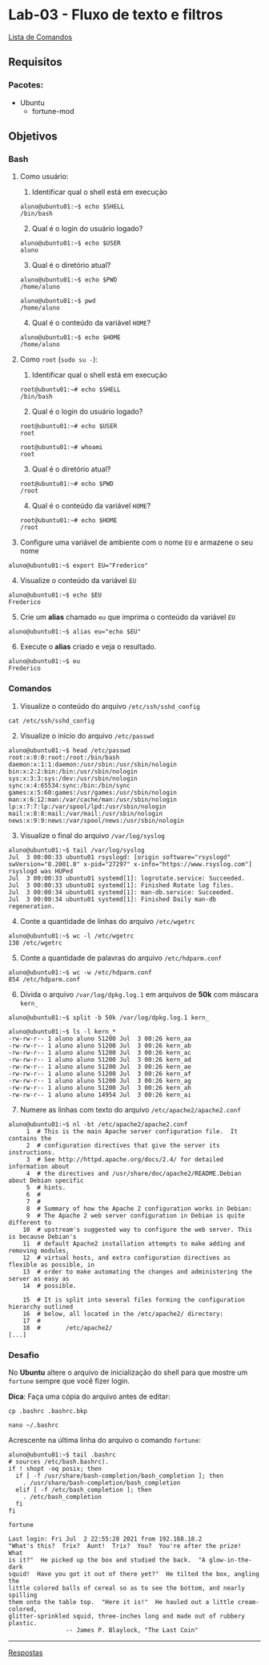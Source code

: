 # Lab-03 - Fluxo de texto e filtros

[Lista de Comandos](../comandos.md)

## Requisitos

### Pacotes:

- Ubuntu
    - fortune-mod

## Objetivos

### Bash

1. Como usuário:
    1. Identificar qual o shell está em execução

    ```
    aluno@ubuntu01:~$ echo $SHELL
    /bin/bash
    ```

    2. Qual é o login do usuário logado?

    ```
    aluno@ubuntu01:~$ echo $USER
    aluno
    ```

    3. Qual é o diretório atual?

    ```
    aluno@ubuntu01:~$ echo $PWD
    /home/aluno

    aluno@ubuntu01:~$ pwd
    /home/aluno
    ```

    4. Qual é o conteúdo da variável `HOME`?

    ```
    aluno@ubuntu01:~$ echo $HOME
    /home/aluno
    ```

2. Como `root` (`sudo su -`):
    1. Identificar qual o shell está em execução

    ```
    root@ubuntu01:~# echo $SHELL
    /bin/bash
    ```

    2. Qual é o login do usuário logado?

    ```
    root@ubuntu01:~# echo $USER
    root

    root@ubuntu01:~# whoami
    root
    ```

    3. Qual é o diretório atual?

    ```
    root@ubuntu01:~# echo $PWD
    /root
    ```

    4. Qual é o conteúdo da variável `HOME`?

    ```
    root@ubuntu01:~# echo $HOME
    /root
    ```

3. Configure uma variável de ambiente com o nome `EU` e armazene o seu nome

```
aluno@ubuntu01:~$ export EU="Frederico"
```

4. Visualize o conteúdo da variável `EU`

```
aluno@ubuntu01:~$ echo $EU
Frederico

```

5. Crie um __alias__ chamado `eu` que imprima o conteúdo da variável `EU`

```
aluno@ubuntu01:~$ alias eu="echo $EU"
```

6. Execute o __alias__ criado e veja o resultado.

```
aluno@ubuntu01:~$ eu
Frederico
```

### Comandos

1. Visualize o conteúdo do arquivo `/etc/ssh/sshd_config`

```
cat /etc/ssh/sshd_config
```

2. Visualize o início do arquivo `/etc/passwd`

```
aluno@ubuntu01:~$ head /etc/passwd
root:x:0:0:root:/root:/bin/bash
daemon:x:1:1:daemon:/usr/sbin:/usr/sbin/nologin
bin:x:2:2:bin:/bin:/usr/sbin/nologin
sys:x:3:3:sys:/dev:/usr/sbin/nologin
sync:x:4:65534:sync:/bin:/bin/sync
games:x:5:60:games:/usr/games:/usr/sbin/nologin
man:x:6:12:man:/var/cache/man:/usr/sbin/nologin
lp:x:7:7:lp:/var/spool/lpd:/usr/sbin/nologin
mail:x:8:8:mail:/var/mail:/usr/sbin/nologin
news:x:9:9:news:/var/spool/news:/usr/sbin/nologin
```

3. Visualize o final do arquivo `/var/log/syslog`

```
aluno@ubuntu01:~$ tail /var/log/syslog
Jul  3 00:00:33 ubuntu01 rsyslogd: [origin software="rsyslogd" swVersion="8.2001.0" x-pid="27297" x-info="https://www.rsyslog.com"] rsyslogd was HUPed
Jul  3 00:00:33 ubuntu01 systemd[1]: logrotate.service: Succeeded.
Jul  3 00:00:33 ubuntu01 systemd[1]: Finished Rotate log files.
Jul  3 00:00:34 ubuntu01 systemd[1]: man-db.service: Succeeded.
Jul  3 00:00:34 ubuntu01 systemd[1]: Finished Daily man-db regeneration.

```

4. Conte a quantidade de linhas do arquivo `/etc/wgetrc`

```
aluno@ubuntu01:~$ wc -l /etc/wgetrc
138 /etc/wgetrc
```

5. Conte a quantidade de palavras do arquivo `/etc/hdparm.conf`

```
aluno@ubuntu01:~$ wc -w /etc/hdparm.conf
854 /etc/hdparm.conf
```

6. Divida o arquivo `/var/log/dpkg.log.1` em arquivos de **50k** com máscara `kern_`

```
aluno@ubuntu01:~$ split -b 50k /var/log/dpkg.log.1 kern_

aluno@ubuntu01:~$ ls -l kern_*
-rw-rw-r-- 1 aluno aluno 51200 Jul  3 00:26 kern_aa
-rw-rw-r-- 1 aluno aluno 51200 Jul  3 00:26 kern_ab
-rw-rw-r-- 1 aluno aluno 51200 Jul  3 00:26 kern_ac
-rw-rw-r-- 1 aluno aluno 51200 Jul  3 00:26 kern_ad
-rw-rw-r-- 1 aluno aluno 51200 Jul  3 00:26 kern_ae
-rw-rw-r-- 1 aluno aluno 51200 Jul  3 00:26 kern_af
-rw-rw-r-- 1 aluno aluno 51200 Jul  3 00:26 kern_ag
-rw-rw-r-- 1 aluno aluno 51200 Jul  3 00:26 kern_ah
-rw-rw-r-- 1 aluno aluno 14954 Jul  3 00:26 kern_ai

```

7. Numere as linhas com texto do arquivo `/etc/apache2/apache2.conf`

```
aluno@ubuntu01:~$ nl -bt /etc/apache2/apache2.conf
     1  # This is the main Apache server configuration file.  It contains the
     2  # configuration directives that give the server its instructions.
     3  # See http://httpd.apache.org/docs/2.4/ for detailed information about
     4  # the directives and /usr/share/doc/apache2/README.Debian about Debian specific
     5  # hints.
     6  #
     7  #
     8  # Summary of how the Apache 2 configuration works in Debian:
     9  # The Apache 2 web server configuration in Debian is quite different to
    10  # upstream's suggested way to configure the web server. This is because Debian's
    11  # default Apache2 installation attempts to make adding and removing modules,
    12  # virtual hosts, and extra configuration directives as flexible as possible, in
    13  # order to make automating the changes and administering the server as easy as
    14  # possible.

    15  # It is split into several files forming the configuration hierarchy outlined
    16  # below, all located in the /etc/apache2/ directory:
    17  #
    18  #       /etc/apache2/
[...]
```



### Desafio

No **Ubuntu** altere o arquivo de inicialização do shell para que mostre um `fortune` sempre que você fizer login.

**Dica**: Faça uma cópia do arquivo antes de editar:

```
cp .bashrc .bashrc.bkp
```


```
nano ~/.bashrc
```

Acrescente na última linha do arquivo o comando `fortune`:

```
aluno@ubuntu01:~$ tail .bashrc
# sources /etc/bash.bashrc).
if ! shopt -oq posix; then
  if [ -f /usr/share/bash-completion/bash_completion ]; then
    . /usr/share/bash-completion/bash_completion
  elif [ -f /etc/bash_completion ]; then
    . /etc/bash_completion
  fi
fi

fortune
```

```
Last login: Fri Jul  2 22:55:28 2021 from 192.168.18.2
"What's this?  Trix?  Aunt!  Trix?  You?  You're after the prize!  What
is it?"  He picked up the box and studied the back.  "A glow-in-the-dark
squid!  Have you got it out of there yet?"  He tilted the box, angling the
little colored balls of cereal so as to see the bottom, and nearly spilling
them onto the table top.  "Here it is!"  He hauled out a little cream-colored,
glitter-sprinkled squid, three-inches long and made out of rubbery plastic.
                -- James P. Blaylock, "The Last Coin"
```

------------
[Respostas](respostas.md)
